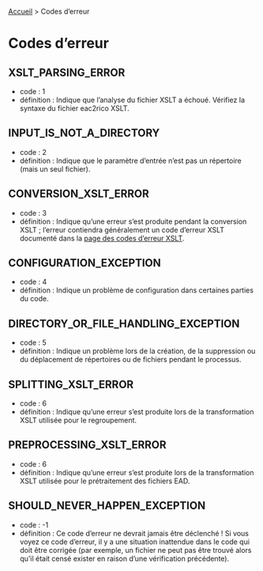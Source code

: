 [Accueil](index.md) > Codes d’erreur
# Codes d’erreur

## XSLT_PARSING_ERROR
  - code : 1
  - définition : Indique que l’analyse du fichier XSLT a échoué. Vérifiez la syntaxe du fichier eac2rico XSLT.

## INPUT_IS_NOT_A_DIRECTORY
  - code : 2
  - définition : Indique que le paramètre d’entrée n’est pas un répertoire (mais un seul fichier).

## CONVERSION_XSLT_ERROR
  - code : 3
  - définition : Indique qu’une erreur s’est produite pendant la conversion XSLT ; l’erreur contiendra généralement un code d’erreur XSLT documenté dans la [page des codes d’erreur XSLT](ErrorCodesXslt.md).

## CONFIGURATION_EXCEPTION
  - code : 4
  - définition : Indique un problème de configuration dans certaines parties du code.

## DIRECTORY_OR_FILE_HANDLING_EXCEPTION
  - code : 5
  - définition : Indique un problème lors de la création, de la suppression ou du déplacement de répertoires ou de fichiers pendant le processus.

## SPLITTING_XSLT_ERROR
  - code : 6
  - définition : Indique qu’une erreur s’est produite lors de la transformation XSLT utilisée pour le regroupement.

## PREPROCESSING_XSLT_ERROR
  - code : 6
  - définition : Indique qu’une erreur s’est produite lors de la transformation XSLT utilisée pour le prétraitement des fichiers EAD.

## SHOULD_NEVER_HAPPEN_EXCEPTION
  - code : -1
  - définition : Ce code d’erreur ne devrait jamais être déclenché ! Si vous voyez ce code d’erreur, il y a une situation inattendue dans le code qui doit être corrigée (par exemple, un fichier ne peut pas être trouvé alors qu’il était censé exister en raison d’une vérification précédente).
